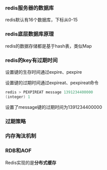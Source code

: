 ### redis服务器的数据库

redis默认有16个数据库，下标从0-15

### redis底层数据库原理

redis的数据存储都是基于hash表，类似Map

### redis的key有过期时间

设置键的生存时间通过expire、pexpire

设置键的过期时间通过expireat、pexpireat命令

```c
redis > PEXPIREAT message 1391234400000
(integer) 1
```

设置了message键的过期时间为1391234400000

### 过期策略

### 内存淘汰机制

### RDB和AOF

Redis实现的是**分布式缓存**

